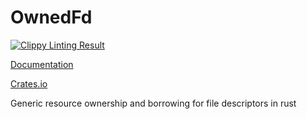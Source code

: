 # OwnedFd

[![Clippy Linting Result](https://clippy.bashy.io/github/jmesmon/owned-fd/master/badge.svg)](https://clippy.bashy.io/github/jmesmon/owned-fd/master/log)

[Documentation](http://codyps.com/docs/owned-fd/x86_64-unknown-linux-gnu/stable/owned_fd/)

[Crates.io](https://crates.io/crates/owned-fd)

Generic resource ownership and borrowing for file descriptors in rust

